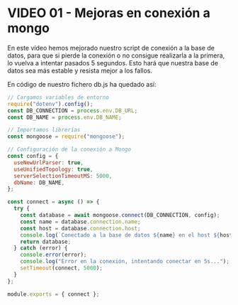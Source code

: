 # VIDEO 01 - Mejoras en conexión a mongo

En este vídeo hemos mejorado nuestro script de conexión a la base de datos, para que si pierde la conexión o no consigue realizarla a la primera, lo vuelva a intentar pasados 5 segundos. Esto hará que nuestra base de datos sea más estable y resista mejor a los fallos.

En código de nuestro fichero db.js ha quedado así:

```jsx
// Cargamos variables de entorno
require("dotenv").config();
const DB_CONNECTION = process.env.DB_URL;
const DB_NAME = process.env.DB_NAME;

// Importamos librerías
const mongoose = require("mongoose");

// Configuración de la conexión a Mongo
const config = {
  useNewUrlParser: true,
  useUnifiedTopology: true,
  serverSelectionTimeoutMS: 5000,
  dbName: DB_NAME,
};

const connect = async () => {
  try {
    const database = await mongoose.connect(DB_CONNECTION, config);
    const name = database.connection.name;
    const host = database.connection.host;
    console.log(`Conectado a la base de datos ${name} en el host ${host}`);
    return database;
  } catch (error) {
    console.error(error);
    console.log("Error en la conexión, intentando conectar en 5s...");
    setTimeout(connect, 5000);
  }
};

module.exports = { connect };
```
